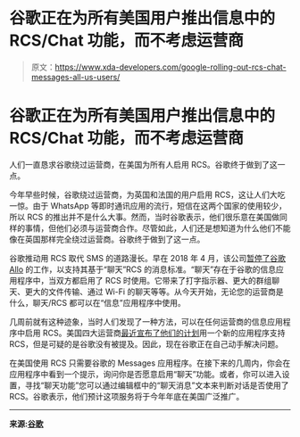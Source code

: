 # 谷歌正在为所有美国用户推出信息中的 RCS/Chat 功能，而不考虑运营商

> 原文：<https://www.xda-developers.com/google-rolling-out-rcs-chat-messages-all-us-users/>

# 谷歌正在为所有美国用户推出信息中的 RCS/Chat 功能，而不考虑运营商

人们一直恳求谷歌绕过运营商，在美国为所有人启用 RCS。谷歌终于做到了这一点。

今年早些时候，谷歌绕过运营商，为英国和法国的用户启用 RCS，这让人们大吃一惊。由于 WhatsApp 等即时通讯应用的流行，短信在这两个国家的使用较少，所以 RCS 的推出并不是什么大事。然而，当时谷歌表示，他们很乐意在美国做同样的事情，但他们必须与运营商合作。尽管如此，人们还是想知道为什么他们不能像在英国那样完全绕过运营商。谷歌终于做到了这一点。

谷歌推动用 RCS 取代 SMS 的道路漫长。早在 2018 年 4 月，该公司[暂停了谷歌 Allo](https://www.xda-developers.com/google-allo-paused-chat-rcs-apple-imessage/) 的工作，以支持其基于“聊天”RCS 的消息标准。“聊天”存在于谷歌的信息应用程序中，当双方都启用了 RCS 时使用。它带来了打字指示器、更大的群组聊天、更大的文件传输、通过 Wi-Fi 的聊天等等。从今天开始，无论您的运营商是什么，聊天/RCS 都可以在“信息”应用程序中使用。

几周前就有这种迹象，当时人们发现了一种方法，可以在任何运营商的信息应用程序中启用 RCS。美国四大运营商[最近宣布了他们的计划](https://www.xda-developers.com/verizon-sprint-att-t-mobile-rcs-messaging-app/)用一个新的应用程序支持 RCS，但是可疑的是谷歌没有被提及。因此，现在谷歌正在自己动手解决问题。

在美国使用 RCS 只需要谷歌的 Messages 应用程序。在接下来的几周内，你会在应用程序中看到一个提示，询问你是否愿意启用“聊天”功能。或者，你可以进入设置，寻找“聊天功能”您可以通过编辑框中的“聊天消息”文本来判断对话是否使用了 RCS。谷歌表示，他们预计这项服务将于今年年底在美国广泛推广。

* * *

**来源:[谷歌](https://www.blog.google/products/rcs/upgrading-messaging-android-us-rcs/)**